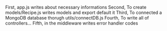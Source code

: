 First, app.js writes about necessary informations
Second, To create models/Recipe.js writes models and export default it
Third, To connected a MongoDB database thorugh utils/connectDB.js
Fourth, To write all of controllers...
Fifth, in the middleware writes error handler codes

